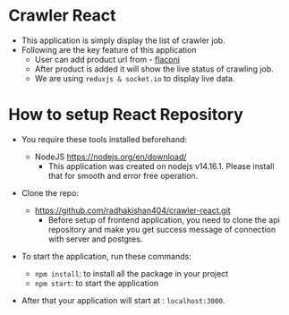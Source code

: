 # Crawler React

- This application is simply display the list of crawler job.
- Following are the key feature of this application
  - User can add product url from - [flaconi](https://www.flaconi.de/accessoires/flaconi/diy-geschenkverpackung/flaconi-diy-geschenkverpackung-black-edition-geschenkverpackung.html#sku=80055137-1)
  - After product is added it will show the live status of crawling job.
  - We are using `reduxjs & socket.io` to display live data.

# How to setup React Repository

- You require these tools installed beforehand:

  - NodeJS https://nodejs.org/en/download/
    - This application was created on nodejs v14.16.1. Please install that for smooth and error free operation.

- Clone the repo:

  - https://github.com/radhakishan404/crawler-react.git
    - Before setup of frontend application, you need to clone the api repository and make you get success message of connection with server and postgres.

- To start the application, run these commands:

  - `npm install`: to install all the package in your project
  - `npm start`: to start the application

- After that your application will start at : `localhost:3000`.
